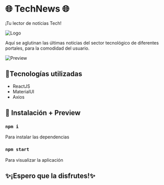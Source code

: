 # 🌐 TechNews 🌐

¡Tu lector de notícias Tech!

![Logo](https://i.ibb.co/BgRtnF9/tn-logo.png)

Aquí se aglutinan las últimas noticias del sector tecnológico de diferentes portales, para la comodidad del usuario.

![Preview](https://media.giphy.com/media/zwl37cKliPZIWTcf8g/giphy.gif)

## 🔌Tecnologías utilizadas

+ ReactJS
+ MaterialUI
+ Axios

## 🔎 Instalación + Preview

### `npm i`

Para instalar las dependencias

### `npm start`

Para visualizar la aplicación


## ✨¡Espero que la disfrutes!✨
